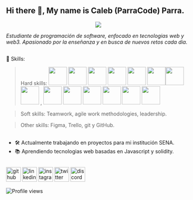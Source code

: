 <head> <link rel="stylesheet" href="https://cdn.jsdelivr.net/gh/devicons/devicon@v2.14.0/devicon.min.css"> </head>

## Hi there 👋, My name is Caleb (ParraCode) Parra.

<div align="center">
  <img src="https://user-images.githubusercontent.com/71718050/147854447-ab841e66-979e-4b8b-ac84-0639bb8fd039.png" />
</div>

*Estudiante de programación de software, enfocado en tecnologias web y web3. Apasionado por la enseñanza y en busca de nuevos retos cada dia.* 

##

🧠 Skills:  

>Hard skills: <img width="50px" src="https://cdn.jsdelivr.net/gh/devicons/devicon/icons/html5/html5-original.svg"/> <img width="50px" src="https://cdn.jsdelivr.net/gh/devicons/devicon/icons/css3/css3-original.svg"/> <img width="50px" src="https://cdn.jsdelivr.net/gh/devicons/devicon/icons/sass/sass-original.svg"/>             <img width="50px" src="https://cdn.jsdelivr.net/gh/devicons/devicon/icons/tailwindcss/tailwindcss-plain.svg" /> 
            <img width="50px" src="https://cdn.jsdelivr.net/gh/devicons/devicon/icons/bootstrap/bootstrap-original.svg" />
           <img width="50px" src="https://cdn.jsdelivr.net/gh/devicons/devicon/icons/javascript/javascript-original.svg"/><img width="50px" src="https://cdn.jsdelivr.net/gh/devicons/devicon/icons/php/php-original.svg"/> <img width="50px" src="https://cdn.jsdelivr.net/gh/devicons/devicon/icons/laravel/laravel-plain-wordmark.svg" /> ,
           <img width="50px" src="https://cdn.jsdelivr.net/gh/devicons/devicon/icons/nodejs/nodejs-plain-wordmark.svg" /> 
            <img width="50px" src="https://cdn.jsdelivr.net/gh/devicons/devicon/icons/express/express-original.svg" /> 
            <img width="50px" src="https://cdn.jsdelivr.net/gh/devicons/devicon/icons/react/react-original.svg" /> 
            <img width="50px" src="https://cdn.jsdelivr.net/gh/devicons/devicon/icons/angularjs/angularjs-original.svg" /> 
            <img width="50px" src="https://cdn.jsdelivr.net/gh/devicons/devicon/icons/mysql/mysql-original.svg" />
            <img width="50px" src="https://cdn.jsdelivr.net/gh/devicons/devicon/icons/mongodb/mongodb-original.svg" />

          
          
          
            
          
          
          
          
          
          
          

>Soft skills: Teamwork, agile work methodologies, leadership.

>Other skills: Figma, Trello, git y GitHub.

##
- 🛠 Actualmente trabajando en proyectos para mi institución SENA. 
- 📚 Aprendiendo tecnologias web basadas en Javascript y solidity.


##


 
[<img src='https://cdn.jsdelivr.net/npm/simple-icons@3.0.1/icons/github.svg' alt='github' height='40'>](https://github.com/1001-caleb)        [<img src='https://cdn.jsdelivr.net/npm/simple-icons@3.0.1/icons/linkedin.svg' alt='linkedin' height='40'>](https://www.linkedin.com/in/caleb-parra/) [<img src='https://cdn.jsdelivr.net/npm/simple-icons@3.0.1/icons/instagram.svg' alt='instagram' height='40'>](https://www.instagram.com/https://www.instagram.com/parracode_/?hl=es-la/) 
[<img src='https://cdn.jsdelivr.net/npm/simple-icons@3.0.1/icons/twitter.svg' alt='twitter' height='40'>](https://twitter.com/https://twitter.com/ParraCode_)  [<img src='https://cdn.jsdelivr.net/npm/simple-icons@3.0.1/icons/discord.svg' alt='discord' height='40'>](discord.io/Guides4A)  


![Profile views](https://gpvc.arturio.dev/1001-caleb)  

